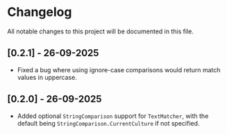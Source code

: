 ﻿# Changelog

All notable changes to this project will be documented in this file.

## [0.2.1] - 26-09-2025

- Fixed a bug where using ignore-case comparisons would return match values in uppercase.

## [0.2.0] - 26-09-2025

- Added optional `StringComparison` support for `TextMatcher`, with the default being `StringComparison.CurrentCulture` if not specified.
